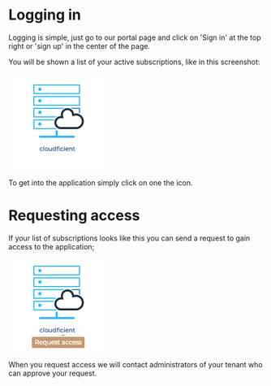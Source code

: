 # Logging in

Logging is simple, just go to our portal page and click on 'Sign in' at the top right or 'sign up' in the center of the page.

You will be shown a list of your active subscriptions, like in this screenshot:

![subscription](./images/cf-subscription.png "Subscription for your tenant")

To get into the application simply click on one the icon.

# Requesting access

If your list of subscriptions looks like this you can send a request to gain access to the application;

![requestaccess](./images/requestaccess.png "Request access to your tenant")

When you request access we will contact administrators of your tenant who can approve your request.